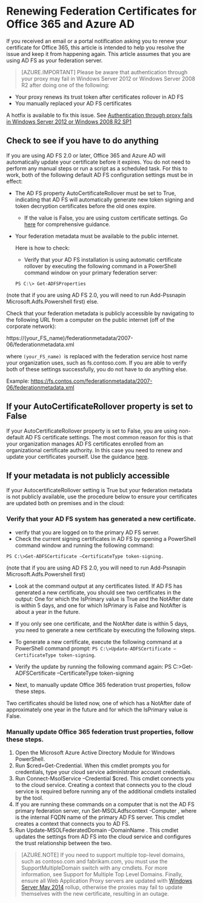 <properties
	pageTitle="Certificate renewal guidance for Office 365 and Azure AD users. | Microsoft Azure"
	description="This article explains to Office 365 users how to resolve issues with emails that notify them about renewing a certificate."
	services="active-directory"
	documentationCenter=""
	authors="billmath"
	manager="stevenpo"
	editor="curtand"/>

<tags
	ms.service="active-directory"
	ms.workload="identity"
	ms.tgt_pltfrm="na"
	ms.devlang="na"
	ms.topic="article"
	ms.date="01/21/2016"
	ms.author="billmath"/>


# Renewing Federation Certificates for Office 365 and Azure AD

If you received an email or a portal notification asking you to renew your certificate for Office 365, this article is intended to help you resolve the issue and keep it from happening again.  This article assumes that you are using AD FS as your federation server.

>[AZURE.IMPORTANT] Please be aware that authentication through your proxy may fail in Windows Server 2012 or Windows Server 2008 R2 after doing one of the following:
>
- Your proxy renews its trust token after certificates rollover in AD FS
- You manually replaced your AD FS certificates
>
A hotfix is available to fix this issue.  See [Authentication through proxy fails in Windows Server 2012 or Windows 2008 R2 SP1](http://support.microsoft.com/kb/3094446)

## Check to see if you have to do anything

If you are using AD FS 2.0 or later, Office 365 and Azure AD will automatically update your certificate before it expires.  You do not need to perform any manual steps or run a script as a scheduled task.  For this to work, both of the following default AD FS configuration settings must be in effect:

- The AD FS property AutoCertificateRollover must be set to True, indicating that AD FS will automatically generate new token signing and token decryption certificates before the old ones expire.
	- If the value is False, you are using custom certificate settings.  Go [here](https://msdn.microsoft.com/library/azure/JJ933264.aspx#BKMK_NotADFSCert)  for comprehensive guidance.
- Your federation metadata must be available to the public internet.

	Here is how to check:

	- Verify that your AD FS installation is using automatic certificate rollover by executing the following command in a PowerShell command window on your primary federation server:

	`PS C:\> Get-ADFSProperties`

(note that if you are using AD FS 2.0, you will need to run Add-Pssnapin Microsoft.Adfs.Powershell first)
else.

Check that your federation metadata is publicly accessible by navigating to the following URL from a computer on the public internet (off of the corporate network):


https://(your_FS_name)/federationmetadata/2007-06/federationmetadata.xml

where `(your_FS_name) `is replaced with the federation service host name your organization uses, such as fs.contoso.com.  If you are able to verify both of these settings successfully, you do not have to do anything else.  

Example: https://fs.contos.com/federationmetadata/2007-06/federationmetadata.xml

## If your AutoCertificateRollover property is set to False

If your AutoCertificateRollover property is set to False, you are using non-default AD FS certificate settings.  The most common reason for this is that your organization manages AD FS certificates enrolled from an organizational certificate authority.  In this case you need to renew and update your certificates yourself.  Use the guidance [here](https://msdn.microsoft.com/library/azure/JJ933264.aspx#BKMK_NotADFSCert).

## If your metadata is not publicly accessible
If your AutocertificateRollover setting is True but your federation metadata is not publicly available, use the procedure below to ensure your certificates are updated both on premises and in the cloud:

### Verify that your AD FS system has generated a new certificate.

- verify that you are logged on to the primary AD FS server.
- Check the current signing certificates in AD FS by opening a PowerShell command window and running the following command:

`PS C:\>Get-ADFSCertificate –CertificateType token-signing.`

(note that if you are using AD FS 2.0, you will need to run Add-Pssnapin Microsoft.Adfs.Powershell first)


- Look at the command output at any certificates listed.  If AD FS has generated a new certificate, you should see two certificates in the output:  One for which the IsPrimary value is True and the NotAfter date is within 5 days, and one for which IsPrimary is False and NotAfter is about a year in the future.

- If you only see one certificate, and the NotAfter date is within 5 days, you need to generate a new certificate by executing the following steps.

- To generate a new certificate, execute the following command at a PowerShell command prompt: `PS C:\>Update-ADFSCertificate –CertificateType token-signing`.

- Verify the update by running the following command again: PS C:\>Get-ADFSCertificate –CertificateType token-signing
- Next, to manually update Office 365 federation trust properties, follow these steps.

Two certificates should be listed now, one of which has a NotAfter date of approximately one year in the future and for which the IsPrimary value is False.


### Manually update Office 365 federation trust properties, follow these steps.

1.	Open the Microsoft Azure Active Directory Module for Windows PowerShell.
2.	Run $cred=Get-Credential. When this cmdlet prompts you for credentials, type your cloud service administrator account credentials.
3.	Run Connect-MsolService –Credential $cred. This cmdlet connects you to the cloud service. Creating a context that connects you to the cloud service is required before running any of the additional cmdlets installed by the tool.
4.	If you are running these commands on a computer that is not the AD FS primary federation server, run Set-MSOLAdfscontext -Computer <AD FS primary server>, where <AD FS primary server> is the internal FQDN name of the primary AD FS server. This cmdlet creates a context that connects you to AD FS.
5.	Run Update-MSOLFederatedDomain –DomainName <domain>. This cmdlet updates the settings from AD FS into the cloud service and configures the trust relationship between the two.

>[AZURE.NOTE] If you need to support multiple top-level domains, such as contoso.com and fabrikam.com, you must use the SupportMultipleDomain switch with any cmdlets. For more information, see Support for Multiple Top Level Domains.
Finally, ensure all Web Application Proxy servers are updated with [Windows Server May 2014](http://support.microsoft.com/kb/2955164) rollup, otherwise the proxies may fail to update themselves with the new certificate, resulting in an outage.
